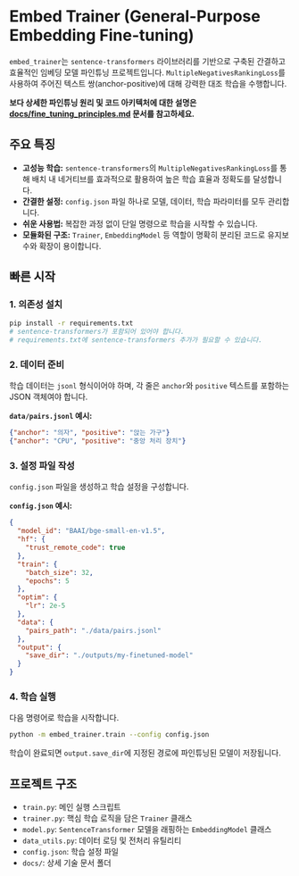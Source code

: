 # Embed Trainer (General-Purpose Embedding Fine-tuning)

`embed_trainer`는 `sentence-transformers` 라이브러리를 기반으로 구축된 간결하고 효율적인 임베딩 모델 파인튜닝 프로젝트입니다. `MultipleNegativesRankingLoss`를 사용하여 주어진 텍스트 쌍(anchor-positive)에 대해 강력한 대조 학습을 수행합니다.

**보다 상세한 파인튜닝 원리 및 코드 아키텍처에 대한 설명은 [docs/fine_tuning_principles.md](./docs/fine_tuning_principles.md) 문서를 참고하세요.**

## 주요 특징

- **고성능 학습:** `sentence-transformers`의 `MultipleNegativesRankingLoss`를 통해 배치 내 네거티브를 효과적으로 활용하여 높은 학습 효율과 정확도를 달성합니다.
- **간결한 설정:** `config.json` 파일 하나로 모델, 데이터, 학습 파라미터를 모두 관리합니다.
- **쉬운 사용법:** 복잡한 과정 없이 단일 명령으로 학습을 시작할 수 있습니다.
- **모듈화된 구조:** `Trainer`, `EmbeddingModel` 등 역할이 명확히 분리된 코드로 유지보수와 확장이 용이합니다.

## 빠른 시작

### 1. 의존성 설치

```bash
pip install -r requirements.txt
# sentence-transformers가 포함되어 있어야 합니다.
# requirements.txt에 sentence-transformers 추가가 필요할 수 있습니다.
```

### 2. 데이터 준비

학습 데이터는 `jsonl` 형식이어야 하며, 각 줄은 `anchor`와 `positive` 텍스트를 포함하는 JSON 객체여야 합니다.

**`data/pairs.jsonl` 예시:**
```json
{"anchor": "의자", "positive": "앉는 가구"}
{"anchor": "CPU", "positive": "중앙 처리 장치"}
```

### 3. 설정 파일 작성

`config.json` 파일을 생성하고 학습 설정을 구성합니다.

**`config.json` 예시:**
```json
{
  "model_id": "BAAI/bge-small-en-v1.5",
  "hf": {
    "trust_remote_code": true
  },
  "train": {
    "batch_size": 32,
    "epochs": 5
  },
  "optim": {
    "lr": 2e-5
  },
  "data": {
    "pairs_path": "./data/pairs.jsonl"
  },
  "output": {
    "save_dir": "./outputs/my-finetuned-model"
  }
}
```

### 4. 학습 실행

다음 명령어로 학습을 시작합니다.

```bash
python -m embed_trainer.train --config config.json
```

학습이 완료되면 `output.save_dir`에 지정된 경로에 파인튜닝된 모델이 저장됩니다.

## 프로젝트 구조

- `train.py`: 메인 실행 스크립트
- `trainer.py`: 핵심 학습 로직을 담은 `Trainer` 클래스
- `model.py`: `SentenceTransformer` 모델을 래핑하는 `EmbeddingModel` 클래스
- `data_utils.py`: 데이터 로딩 및 전처리 유틸리티
- `config.json`: 학습 설정 파일
- `docs/`: 상세 기술 문서 폴더